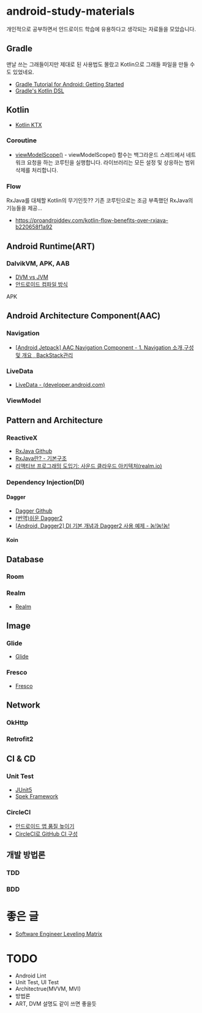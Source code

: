 # android-study-materials
개인적으로 공부하면서 안드로이드 학습에 유용하다고 생각되는 자료들을 모았습니다.<br>

## Gradle
맨날 쓰는 그래들이지만 제대로 된 사용법도 몰랐고 Kotlin으로 그래들 파일을 만들 수도 있었네요.
- [Gradle Tutorial for Android: Getting Started](https://www.raywenderlich.com/249-gradle-tutorial-for-android-getting-started)<br>
- [Gradle's Kotlin DSL](https://medium.com/swlh/gradles-kotlin-dsl-buildsrc-4434100a07d7)

## Kotlin
- [Kotlin KTX](https://developer.android.com/kotlin/ktx)

### Coroutine
- [viewModelScope()](https://developer.android.com/kotlin/ktx#viewmodel) - viewModelScope() 함수는 백그라운드 스레드에서 네트워크 요청을 하는 코루틴을 실행합니다. 라이브러리는 모든 설정 및 상응하는 범위 삭제를 처리합니다.

### Flow
RxJava를 대체할 Kotlin의 무기인듯?? 기존 코루틴으로는 조금 부족했던 RxJava의 기능들을 제공...
- https://proandroiddev.com/kotlin-flow-benefits-over-rxjava-b220658f1a92
## Android Runtime(ART)
### DalvikVM, APK, AAB

- [DVM vs JVM](https://towardsdatascience.com/jvm-vs-dvm-b257229d18a2)
- [안드로이드 컴파일 방식](https://medium.com/@logishudson0218/%EC%95%88%EB%93%9C%EB%A1%9C%EC%9D%B4%EB%93%9C-%EC%BB%B4%ED%8C%8C%EC%9D%BC-%EB%B0%A9%EC%8B%9D-dalvikvm-art-b5d64350489f)

APK

## Android Architecture Component(AAC)
### Navigation
- [[Android Jetpack] AAC Navigation Component - 1. Navigation 소개,구성 및 개요 , BackStack관리](https://namjackson.tistory.com/28)
### LiveData
- [LiveData - (developer.android.com)](https://developer.android.com/topic/libraries/architecture/livedata?hl=ko)
### ViewModel


## Pattern and Architecture
### ReactiveX
- [RxJava Github](https://github.com/ReactiveX/RxJava)
- [RxJava란? - 기본구조](https://juyoung-1008.tistory.com/38)
- [리액티브 프로그래밍 도입기: 사운드 클라우드 아키텍처(realm.io)](https://academy.realm.io/kr/posts/gotocph-mattias-kappler-reactive-architecture-android/)

### Dependency Injection(DI)
#### Dagger
- [Dagger Github](https://github.com/google/dagger)
- [(번역)쉬운 Dagger2](http://pluu.github.io/blog/android/2017/01/12/android-dagger/)
- [[Android, Dagger2] DI 기본 개념과 Dagger2 사용 예제 - 놈!놈!놈!](https://black-jin0427.tistory.com/104)

#### Koin

### 


## Database
### Room
### Realm
- [Realm](https://realm.io/docs/java/latest/)

## Image
### Glide
- [Glide](https://github.com/bumptech/glide)
### Fresco
- [Fresco](https://frescolib.org/)

## Network
### OkHttp
### Retrofit2

## CI & CD
### Unit Test
- [JUnit5](https://johngrib.github.io/wiki/junit5-nested/)
- [Spek Framework](https://www.spekframework.org/specification/)

### CircleCI
- [안드로이드 앱 품질 높이기](https://www.androidhuman.com/lecture/quality/2016/10/03/android_quality_part1_circleci/)
- [CircleCI로 GitHub CI 구성](https://blog.themuser.xyz/circleci%EB%A1%9C-github-ci-%EA%B5%AC%EC%84%B1/)

## 개발 방법론
### TDD
### BDD

# 좋은 글
- [Software Engineer Leveling Matrix](https://h3h.github.io/leveling-matrix/?fbclid=IwAR2hnMZK8uFiOpjSTWRW_IbwX5Wxt200kZ3VcSr_gaaA4oCvNgmiobphkqk)

# TODO
- Android Lint
- Unit Test, UI Test
- Architectrue(MVVM, MVI)
- 방법론
- ART, DVM
설명도 같이 쓰면 좋을듯
